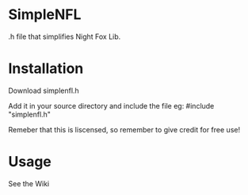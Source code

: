 # SimpleNFL
.h file that simplifies Night Fox Lib.

# Installation
Download simplenfl.h

Add it in your source directory and include the file
eg: #include "simplenfl.h"

Remeber that this is liscensed, so remember to give credit for free use!

# Usage
See the Wiki

